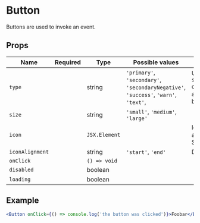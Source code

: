 # Button

Buttons are used to invoke an event.

## Props

| Name            | Required | Type          | Possible values                                                                     | Notes                                                            |
| --------------- | -------- | ------------- | ----------------------------------------------------------------------------------- | ---------------------------------------------------------------- |
| `type`          |          | string        | `'primary'`, `'secondary'`, `'secondaryNegative'`, `'success'`, `'warn'`, `'text'`, | Use `secondaryNegative` only if you have an off white background |
| `size`          |          | string        | `'small'`, `'medium'`, `'large'`                                                    |                                                                  |
| `icon`          |          | `JSX.Element` |                                                                                     | Icon _must_ contain a height in the SVG to show up.              |
| `iconAlignment` |          | string        | `'start'`, `'end'`                                                                  | Defaults to `start`                                              |
| `onClick`       |          | `() => void`  |                                                                                     |                                                                  |
| `disabled`      |          | boolean       |                                                                                     |                                                                  |
| `loading`       |          | boolean       |                                                                                     |                                                                  |

## Example

```jsx
<Button onClick={() => console.log('the button was clicked')}>Foobar</Button>
```
